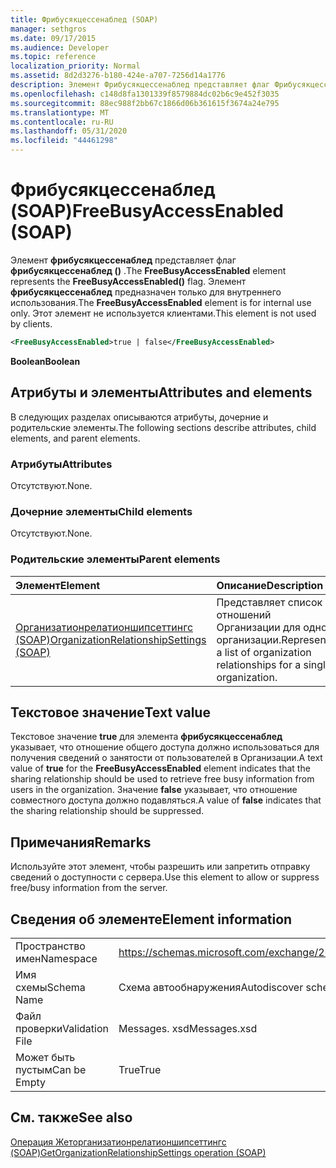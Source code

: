 ```yaml
---
title: Фрибусякцессенаблед (SOAP)
manager: sethgros
ms.date: 09/17/2015
ms.audience: Developer
ms.topic: reference
localization_priority: Normal
ms.assetid: 8d2d3276-b180-424e-a707-7256d14a1776
description: Элемент Фрибусякцессенаблед представляет флаг Фрибусякцессенаблед (). Элемент Фрибусякцессенаблед предназначен только для внутреннего использования. Этот элемент не используется клиентами.
ms.openlocfilehash: c148d8fa1301339f8579884dc02b6c9e452f3035
ms.sourcegitcommit: 88ec988f2bb67c1866d06b361615f3674a24e795
ms.translationtype: MT
ms.contentlocale: ru-RU
ms.lasthandoff: 05/31/2020
ms.locfileid: "44461298"
---
```

# <a name="freebusyaccessenabled-soap"></a><span data-ttu-id="8b876-105">Фрибусякцессенаблед (SOAP)</span><span class="sxs-lookup"><span data-stu-id="8b876-105">FreeBusyAccessEnabled (SOAP)</span></span>

<span data-ttu-id="8b876-106">Элемент **фрибусякцессенаблед** представляет флаг **фрибусякцессенаблед ()** .</span><span class="sxs-lookup"><span data-stu-id="8b876-106">The **FreeBusyAccessEnabled** element represents the **FreeBusyAccessEnabled()** flag.</span></span> <span data-ttu-id="8b876-107">Элемент **фрибусякцессенаблед** предназначен только для внутреннего использования.</span><span class="sxs-lookup"><span data-stu-id="8b876-107">The **FreeBusyAccessEnabled** element is for internal use only.</span></span> <span data-ttu-id="8b876-108">Этот элемент не используется клиентами.</span><span class="sxs-lookup"><span data-stu-id="8b876-108">This element is not used by clients.</span></span> 
  
```XML
<FreeBusyAccessEnabled>true | false</FreeBusyAccessEnabled>
```

 <span data-ttu-id="8b876-109">**Boolean**</span><span class="sxs-lookup"><span data-stu-id="8b876-109">**Boolean**</span></span>
## <a name="attributes-and-elements"></a><span data-ttu-id="8b876-110">Атрибуты и элементы</span><span class="sxs-lookup"><span data-stu-id="8b876-110">Attributes and elements</span></span>

<span data-ttu-id="8b876-111">В следующих разделах описываются атрибуты, дочерние и родительские элементы.</span><span class="sxs-lookup"><span data-stu-id="8b876-111">The following sections describe attributes, child elements, and parent elements.</span></span>
  
### <a name="attributes"></a><span data-ttu-id="8b876-112">Атрибуты</span><span class="sxs-lookup"><span data-stu-id="8b876-112">Attributes</span></span>

<span data-ttu-id="8b876-113">Отсутствуют.</span><span class="sxs-lookup"><span data-stu-id="8b876-113">None.</span></span>
  
### <a name="child-elements"></a><span data-ttu-id="8b876-114">Дочерние элементы</span><span class="sxs-lookup"><span data-stu-id="8b876-114">Child elements</span></span>

<span data-ttu-id="8b876-115">Отсутствуют.</span><span class="sxs-lookup"><span data-stu-id="8b876-115">None.</span></span>
  
### <a name="parent-elements"></a><span data-ttu-id="8b876-116">Родительские элементы</span><span class="sxs-lookup"><span data-stu-id="8b876-116">Parent elements</span></span>

|<span data-ttu-id="8b876-117">**Элемент**</span><span class="sxs-lookup"><span data-stu-id="8b876-117">**Element**</span></span>|<span data-ttu-id="8b876-118">**Описание**</span><span class="sxs-lookup"><span data-stu-id="8b876-118">**Description**</span></span>|
|:-----|:-----|
|[<span data-ttu-id="8b876-119">Организатионрелатионшипсеттингс (SOAP)</span><span class="sxs-lookup"><span data-stu-id="8b876-119">OrganizationRelationshipSettings (SOAP)</span></span>](organizationrelationshipsettings-soap.md) <br/> |<span data-ttu-id="8b876-120">Представляет список отношений Организации для одной организации.</span><span class="sxs-lookup"><span data-stu-id="8b876-120">Represents a list of organization relationships for a single organization.</span></span>  <br/> |
   
## <a name="text-value"></a><span data-ttu-id="8b876-121">Текстовое значение</span><span class="sxs-lookup"><span data-stu-id="8b876-121">Text value</span></span>

<span data-ttu-id="8b876-122">Текстовое значение **true** для элемента **фрибусякцессенаблед** указывает, что отношение общего доступа должно использоваться для получения сведений о занятости от пользователей в Организации.</span><span class="sxs-lookup"><span data-stu-id="8b876-122">A text value of **true** for the **FreeBusyAccessEnabled** element indicates that the sharing relationship should be used to retrieve free busy information from users in the organization.</span></span> <span data-ttu-id="8b876-123">Значение **false** указывает, что отношение совместного доступа должно подавляться.</span><span class="sxs-lookup"><span data-stu-id="8b876-123">A value of **false** indicates that the sharing relationship should be suppressed.</span></span> 
  
## <a name="remarks"></a><span data-ttu-id="8b876-124">Примечания</span><span class="sxs-lookup"><span data-stu-id="8b876-124">Remarks</span></span>

<span data-ttu-id="8b876-125">Используйте этот элемент, чтобы разрешить или запретить отправку сведений о доступности с сервера.</span><span class="sxs-lookup"><span data-stu-id="8b876-125">Use this element to allow or suppress free/busy information from the server.</span></span> 
  
## <a name="element-information"></a><span data-ttu-id="8b876-126">Сведения об элементе</span><span class="sxs-lookup"><span data-stu-id="8b876-126">Element information</span></span>

|||
|:-----|:-----|
|<span data-ttu-id="8b876-127">Пространство имен</span><span class="sxs-lookup"><span data-stu-id="8b876-127">Namespace</span></span>  <br/> |https://schemas.microsoft.com/exchange/2010/Autodiscover  <br/> |
|<span data-ttu-id="8b876-128">Имя схемы</span><span class="sxs-lookup"><span data-stu-id="8b876-128">Schema Name</span></span>  <br/> |<span data-ttu-id="8b876-129">Схема автообнаружения</span><span class="sxs-lookup"><span data-stu-id="8b876-129">Autodiscover schema</span></span>  <br/> |
|<span data-ttu-id="8b876-130">Файл проверки</span><span class="sxs-lookup"><span data-stu-id="8b876-130">Validation File</span></span>  <br/> |<span data-ttu-id="8b876-131">Messages. xsd</span><span class="sxs-lookup"><span data-stu-id="8b876-131">Messages.xsd</span></span>  <br/> |
|<span data-ttu-id="8b876-132">Может быть пустым</span><span class="sxs-lookup"><span data-stu-id="8b876-132">Can be Empty</span></span>  <br/> |<span data-ttu-id="8b876-133">True</span><span class="sxs-lookup"><span data-stu-id="8b876-133">True</span></span>  <br/> |
   
## <a name="see-also"></a><span data-ttu-id="8b876-134">См. также</span><span class="sxs-lookup"><span data-stu-id="8b876-134">See also</span></span>



[<span data-ttu-id="8b876-135">Операция Жеторганизатионрелатионшипсеттингс (SOAP)</span><span class="sxs-lookup"><span data-stu-id="8b876-135">GetOrganizationRelationshipSettings operation (SOAP)</span></span>](getorganizationrelationshipsettings-operation-soap.md)

